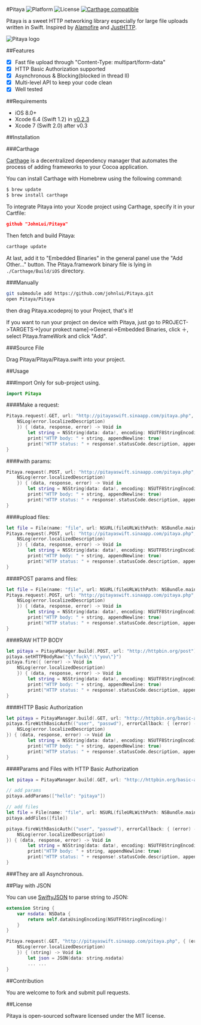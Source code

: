 #Pitaya ![Platform](https://img.shields.io/cocoapods/p/Kingfisher.svg?style=flat) ![License](https://img.shields.io/cocoapods/l/Kingfisher.svg?style=flat) [![Carthage compatible](https://img.shields.io/badge/Carthage-compatible-4BC51D.svg?style=flat)](https://github.com/Carthage/Carthage)

Pitaya is a sweet HTTP networking library especially for large file uploads written in Swift. Inspired by [Alamofire](https://github.com/Alamofire/Alamofire) and [JustHTTP](https://github.com/JustHTTP/Just).

![Pitaya logo](https://raw.githubusercontent.com/johnlui/Pitaya/master/Pitaya.png)

##Features

- [x] Fast file upload through "Content-Type: multipart/form-data"
- [x] HTTP Basic Authorization supported
- [x] Asynchronous & Blocking(blocked in thread II)
- [x] Multi-level API to keep your code clean
- [x] Well tested

##Requirements

* iOS 8.0+
* Xcode 6.4 (Swift 1.2) in [v0.2.3](https://github.com/johnlui/Pitaya/releases/tag/v0.2.3)
* Xcode 7 (Swift 2.0) after v0.3

##Installation

###Carthage

[Carthage](https://github.com/Carthage/Carthage) is a decentralized dependency manager that automates the process of adding frameworks to your Cocoa application.

You can install Carthage with Homebrew using the following command:

```bash
$ brew update
$ brew install carthage
```

To integrate Pitaya into your Xcode project using Carthage, specify it in your Cartfile:

```json
github "JohnLui/Pitaya"
```

Then fetch and build Pitaya:

```bash
carthage update
```

At last, add it to "Embedded Binaries" in the general panel use the "Add Other..." button. The Pitaya.framework binary file is lying in `./Carthage/Build/iOS` directory.


###Manually

```bash
git submodule add https://github.com/johnlui/Pitaya.git
open Pitaya/Pitaya
```
then drag Pitaya.xcodeproj to your Project, that's it!

If you want to run your project on device with Pitaya, just go to PROJECT->TARGETS->[your prokect name]->General->Embedded Binaries, click ＋, select Pitaya.frameWork and click "Add".

###Source File

Drag Pitaya/Pitaya/Pitaya.swift into your project.

##Usage

###Import
Only for sub-project using.

```swift
import Pitaya
```


####Make a request:

```swift
Pitaya.request(.GET, url: "http://pitayaswift.sinaapp.com/pitaya.php", errorCallback: { (error) -> Void in
    NSLog(error.localizedDescription)
    }) { (data, response, error) -> Void in
        let string = NSString(data: data!, encoding: NSUTF8StringEncoding) as! String
        print("HTTP body: " + string, appendNewline: true)
        print("HTTP status: " + response!.statusCode.description, appendNewline: true)
}
```

####with params:

```swift
Pitaya.request(.POST, url: "http://pitayaswift.sinaapp.com/pitaya.php", params: ["post": "pitaya"], errorCallback: { (error) -> Void in
    NSLog(error.localizedDescription)
    }) { (data, response, error) -> Void in
        let string = NSString(data: data!, encoding: NSUTF8StringEncoding) as! String
        print("HTTP body: " + string, appendNewline: true)
        print("HTTP status: " + response!.statusCode.description, appendNewline: true)
}
```

####upload files:

```swift
let file = File(name: "file", url: NSURL(fileURLWithPath: NSBundle.mainBundle().pathForResource("Pitaya", ofType: "png")!))
Pitaya.request(.POST, url: "http://pitayaswift.sinaapp.com/pitaya.php", files: [file], errorCallback: { (error) -> Void in
    NSLog(error.localizedDescription)
    }) { (data, response, error) -> Void in
        let string = NSString(data: data!, encoding: NSUTF8StringEncoding) as! String
        print("HTTP body: " + string, appendNewline: true)
        print("HTTP status: " + response!.statusCode.description, appendNewline: true)
}
```

####POST params and files:

```swift
let file = File(name: "file", url: NSURL(fileURLWithPath: NSBundle.mainBundle().pathForResource("Pitaya", ofType: "png")!))
Pitaya.request(.POST, url: "http://pitayaswift.sinaapp.com/pitaya.php", ["post": "pitaya", "post2": "pitaya2"], files: [file], errorCallback: { (error) -> Void in
    NSLog(error.localizedDescription)
    }) { (data, response, error) -> Void in
        let string = NSString(data: data!, encoding: NSUTF8StringEncoding) as! String
        print("HTTP body: " + string, appendNewline: true)
        print("HTTP status: " + response!.statusCode.description, appendNewline: true)
}
```

####RAW HTTP BODY

```swift
let pitaya = PitayaManager.build(.POST, url: "http://httpbin.org/post")
pitaya.setHTTPBodyRaw("{\"fuck\":\"you\"}")
pitaya.fire({ (error) -> Void in
    NSLog(error.localizedDescription)
    }) { (data, response, error) -> Void in
        let string = NSString(data: data!, encoding: NSUTF8StringEncoding) as! String
        print("HTTP body: " + string, appendNewline: true)
        print("HTTP status: " + response!.statusCode.description, appendNewline: true)
}
```

####HTTP Basic Authorization


```swift
let pitaya = PitayaManager.build(.GET, url: "http://httpbin.org/basic-auth/user/passwd")
pitaya.fireWithBasicAuth(("user", "passwd"), errorCallback: { (error) -> Void in
    NSLog(error.localizedDescription)
}) { (data, response, error) -> Void in
        let string = NSString(data: data!, encoding: NSUTF8StringEncoding) as! String
        print("HTTP body: " + string, appendNewline: true)
        print("HTTP status: " + response!.statusCode.description, appendNewline: true)
}
```

####Params and Files with HTTP Basic Authorization

```swift
let pitaya = PitayaManager.build(.GET, url: "http://httpbin.org/basic-auth/user/passwd")

// add params
pitaya.addParams(["hello": "pitaya"])

// add files
let file = File(name: "file", url: NSURL(fileURLWithPath: NSBundle.mainBundle().pathForResource("Pitaya", ofType: "png")!))
pitaya.addFiles([file])

pitaya.fireWithBasicAuth(("user", "passwd"), errorCallback: { (error) -> Void in
    NSLog(error.localizedDescription)
}) { (data, response, error) -> Void in
        let string = NSString(data: data!, encoding: NSUTF8StringEncoding) as! String
        print("HTTP body: " + string, appendNewline: true)
        print("HTTP status: " + response!.statusCode.description, appendNewline: true)
}
```

###They are all Asynchronous.

##Play with JSON

You can use [SwiftyJSON](https://github.com/SwiftyJSON/SwiftyJSON) to parse string to JSON:


```swift
extension String {
    var nsdata: NSData {
        return self.dataUsingEncoding(NSUTF8StringEncoding)!
    }
}

Pitaya.request(.GET, "http://pitayaswift.sinaapp.com/pitaya.php", { (error) -> Void in
    NSLog(error.localizedDescription)
    }) { (string) -> Void in
        let json = JSON(data: string.nsdata)
        ... ...
}
```


##Contribution

You are welcome to fork and submit pull requests.

##License

Pitaya is open-sourced software licensed under the MIT license.
